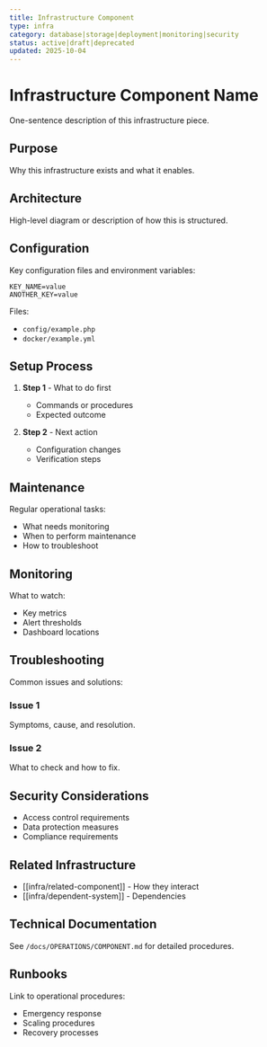 ```yaml
---
title: Infrastructure Component
type: infra
category: database|storage|deployment|monitoring|security
status: active|draft|deprecated
updated: 2025-10-04
---
```


# Infrastructure Component Name

One-sentence description of this infrastructure piece.

## Purpose

Why this infrastructure exists and what it enables.

## Architecture

High-level diagram or description of how this is structured.

## Configuration

Key configuration files and environment variables:

```env
KEY_NAME=value
ANOTHER_KEY=value
```

Files:

- `config/example.php`
- `docker/example.yml`

## Setup Process

1. **Step 1** - What to do first
   - Commands or procedures
   - Expected outcome

2. **Step 2** - Next action
   - Configuration changes
   - Verification steps

## Maintenance

Regular operational tasks:

- What needs monitoring
- When to perform maintenance
- How to troubleshoot

## Monitoring

What to watch:

- Key metrics
- Alert thresholds
- Dashboard locations

## Troubleshooting

Common issues and solutions:

### Issue 1

Symptoms, cause, and resolution.

### Issue 2

What to check and how to fix.

## Security Considerations

- Access control requirements
- Data protection measures
- Compliance requirements

## Related Infrastructure

- [[infra/related-component]] - How they interact
- [[infra/dependent-system]] - Dependencies

## Technical Documentation

See `/docs/OPERATIONS/COMPONENT.md` for detailed procedures.

## Runbooks

Link to operational procedures:

- Emergency response
- Scaling procedures
- Recovery processes
